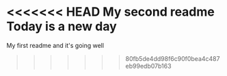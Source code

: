 <<<<<<< HEAD
My second readme
Today is a new day
=======
My first readme and it's going well
>>>>>>> 80fb5de4dd98f6c90f0bea4c487eb99edb07b163
